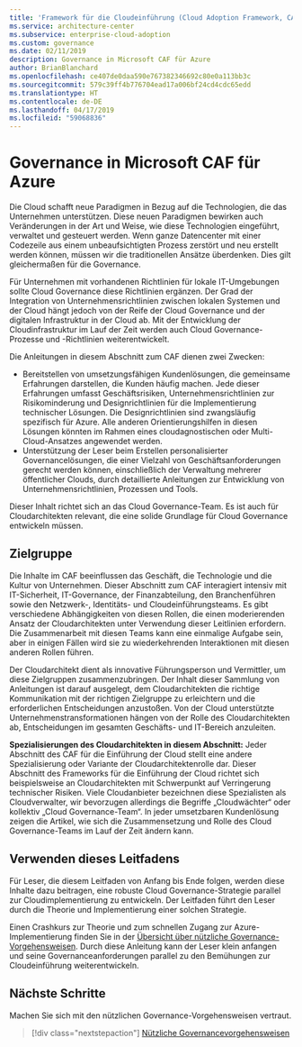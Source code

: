 ```yaml
---
title: 'Framework für die Cloudeinführung (Cloud Adoption Framework, CAF): Governance in Microsoft CAF für Azure'
ms.service: architecture-center
ms.subservice: enterprise-cloud-adoption
ms.custom: governance
ms.date: 02/11/2019
description: Governance in Microsoft CAF für Azure
author: BrianBlanchard
ms.openlocfilehash: ce407de0daa590e767382346692c80e0a113bb3c
ms.sourcegitcommit: 579c39ff4b776704ead17a006bf24cd4cdc65edd
ms.translationtype: HT
ms.contentlocale: de-DE
ms.lasthandoff: 04/17/2019
ms.locfileid: "59068836"
---
```

# <a name="governance-in-the-microsoft-caf-for-azure"></a>Governance in Microsoft CAF für Azure

Die Cloud schafft neue Paradigmen in Bezug auf die Technologien, die das Unternehmen unterstützen. Diese neuen Paradigmen bewirken auch Veränderungen in der Art und Weise, wie diese Technologien eingeführt, verwaltet und gesteuert werden. Wenn ganze Datencenter mit einer Codezeile aus einem unbeaufsichtigten Prozess zerstört und neu erstellt werden können, müssen wir die traditionellen Ansätze überdenken. Dies gilt gleichermaßen für die Governance.

Für Unternehmen mit vorhandenen Richtlinien für lokale IT-Umgebungen sollte Cloud Governance diese Richtlinien ergänzen. Der Grad der Integration von Unternehmensrichtlinien zwischen lokalen Systemen und der Cloud hängt jedoch von der Reife der Cloud Governance und der digitalen Infrastruktur in der Cloud ab. Mit der Entwicklung der Cloudinfrastruktur im Lauf der Zeit werden auch Cloud Governance-Prozesse und -Richtlinien weiterentwickelt.

Die Anleitungen in diesem Abschnitt zum CAF dienen zwei Zwecken:

* Bereitstellen von umsetzungsfähigen Kundenlösungen, die gemeinsame Erfahrungen darstellen, die Kunden häufig machen. Jede dieser Erfahrungen umfasst Geschäftsrisiken, Unternehmensrichtlinien zur Risikominderung und Designrichtlinien für die Implementierung technischer Lösungen. Die Designrichtlinien sind zwangsläufig spezifisch für Azure. Alle anderen Orientierungshilfen in diesen Lösungen könnten im Rahmen eines cloudagnostischen oder Multi-Cloud-Ansatzes angewendet werden.
* Unterstützung der Leser beim Erstellen personalisierter Governancelösungen, die einer Vielzahl von Geschäftsanforderungen gerecht werden können, einschließlich der Verwaltung mehrerer öffentlicher Clouds, durch detaillierte Anleitungen zur Entwicklung von Unternehmensrichtlinien, Prozessen und Tools.

Dieser Inhalt richtet sich an das Cloud Governance-Team. Es ist auch für Cloudarchitekten relevant, die eine solide Grundlage für Cloud Governance entwickeln müssen.

## <a name="audience"></a>Zielgruppe

Die Inhalte im CAF beeinflussen das Geschäft, die Technologie und die Kultur von Unternehmen. Dieser Abschnitt zum CAF interagiert intensiv mit IT-Sicherheit, IT-Governance, der Finanzabteilung, den Branchenführen sowie den Netzwerk-, Identitäts- und Cloudeinführungsteams. Es gibt verschiedene Abhängigkeiten von diesen Rollen, die einen moderierenden Ansatz der Cloudarchitekten unter Verwendung dieser Leitlinien erfordern. Die Zusammenarbeit mit diesen Teams kann eine einmalige Aufgabe sein, aber in einigen Fällen wird sie zu wiederkehrenden Interaktionen mit diesen anderen Rollen führen.

Der Cloudarchitekt dient als innovative Führungsperson und Vermittler, um diese Zielgruppen zusammenzubringen. Der Inhalt dieser Sammlung von Anleitungen ist darauf ausgelegt, dem Cloudarchitekten die richtige Kommunikation mit der richtigen Zielgruppe zu erleichtern und die erforderlichen Entscheidungen anzustoßen. Von der Cloud unterstützte Unternehmenstransformationen hängen von der Rolle des Cloudarchitekten ab, Entscheidungen im gesamten Geschäfts- und IT-Bereich anzuleiten.

**Spezialisierungen des Cloudarchitekten in diesem Abschnitt:** Jeder Abschnitt des CAF für die Einführung der Cloud stellt eine andere Spezialisierung oder Variante der Cloudarchitektenrolle dar. Dieser Abschnitt des Frameworks für die Einführung der Cloud richtet sich beispielsweise an Cloudarchitekten mit Schwerpunkt auf Verringerung technischer Risiken. Viele Cloudanbieter bezeichnen diese Spezialisten als Cloudverwalter, wir bevorzugen allerdings die Begriffe „Cloudwächter“ oder kollektiv „Cloud Governance-Team“. In jeder umsetzbaren Kundenlösung zeigen die Artikel, wie sich die Zusammensetzung und Rolle des Cloud Governance-Teams im Lauf der Zeit ändern kann.

## <a name="using-this-guide"></a>Verwenden dieses Leitfadens

Für Leser, die diesem Leitfaden von Anfang bis Ende folgen, werden diese Inhalte dazu beitragen, eine robuste Cloud Governance-Strategie parallel zur Cloudimplementierung zu entwickeln. Der Leitfaden führt den Leser durch die Theorie und Implementierung einer solchen Strategie.

Einen Crashkurs zur Theorie und zum schnellen Zugang zur Azure-Implementierung finden Sie in der [Übersicht über nützliche Governance-Vorgehensweisen](./journeys/overview.md). Durch diese Anleitung kann der Leser klein anfangen und seine Governanceanforderungen parallel zu den Bemühungen zur Cloudeinführung weiterentwickeln.

## <a name="next-steps"></a>Nächste Schritte

Machen Sie sich mit den nützlichen Governance-Vorgehensweisen vertraut.

> [!div class="nextstepaction"]
> [Nützliche Governancevorgehensweisen](./journeys/overview.md)
